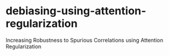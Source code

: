 # debiasing-using-attention-regularization
Increasing Robustness to Spurious Correlations using Attention Regularization
